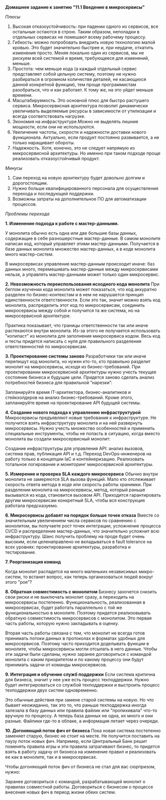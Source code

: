 **Домашнее задание к занятию "11.1 Введение в микросервисы"**

*Плюсы*


1. Высокая отказоустойчивость: при падении одного из сервисов, все остальные остаются в строю. Таким образом, неполадки в отдельных сервисах не помешают всему рабочему процессу.
2. Гибкость: можно попробовать внедрить новую технологию малой кровью. Это будет значительно быстрее и, при неудаче, откатить изменения просто. Меняя локально один из сервисов, мы не рискуем всей системой и время, требующееся для изменений, меньше.
3. Простота: чем меньше кода (а каждый отдельный сервис представляет собой цельную систему, поэтому не нужно разбираться в огромном количестве деталей, не касающихся данной конкретной функции), тем проще программистам разобраться, что и как работает. К тому же, на это уйдет меньше времени.
4. Масштабируемость. Это основной плюс для быстро растушего сервиса. Микросервисная архитектура позволит динамически увеличивать выделяемые ресурсы в зависимости от утилизации и всегда соответствовать нагрузке.
5. Экономия на инфраструктуре.Можно не выделять лишние мощности, если они не используются.
6. Увеличение частоты, скорости и надежности доставки нового функционала. Актуально, если продукт постоянно развивается, а не только наращивает обороты.
7. Надежность. Хотя, конечно, это не следует напрямую из микросервисной архитектуры. Но именно при таком подходе проще реализовать отказоустойчивый продукт.


*Минусы*


1. Сам переход на новую архитектуру будет довольно долгим и дорогостоящим.
2. Нужно больше квалифицированного персонала для осуществления перехода и последующей поддержки.
3. Возможны затраты на дополнительное ПО для автоматизации процессов.

*Проблемы перехода*

**1. Изменение подхода к работе с мастер-данными.**

У монолита обычно есть одна или две большие базы данных, содержащие в себе разношерстные мастер-данные. В самом монолите написан код, который управляет этими мастер-данными. Получается в базе данных монолита множество мастер-данных, а в коде монолита много мастер-систем.

В микросервисах управление мастер-данным происходит иначе: баз данных много, перемешивать мастер-данные между микросервисами нельзя, а управлять мастер-данными может только один микросервис.

**2. Невозможность переиспользования исходного кода монолита**
При беглом изучении кода монолита может показаться, что код аккуратно разделен по бизнес-контекстам и в нем не нарушается принцип единственности ответственности. Если это так, значит можно взять код монолита, распределить этот код по микросервисам, соединить микросервисы между собой и получится та же система, но на микросервисной архитектуре.

Практика показывает, что границы ответственности так или иначе растекаются внутри монолита. Из-за этого не получается использовать "копипаст" из монолита для заполнения микросервиса кодом. Весь код и тесты придется написать с нуля для правильного разделения ответственностей по микросервисам.

**3. Проектирование системы заново**
Разработчики так или иначе перепишут код монолита, но нужен кто-то, кто правильно разделит монолит на микросервисы, исходя из бизнес-требований. При проектировании микросервисной архитектуры нужно учесть текущее состояние бизнеса и будущие цели. Придется заново сделать анализ потребностей бизнеса для правильной “нарезки”:

Запланируйте время IT-архитектора, бизнес-аналитиков и стейкхолдеров на анализ бизнес-требований. Кроме этого, запланируйте время на проектирование API будущей системы.

**4. Создание нового подхода к управлению инфраструктурой**
Микросервисы предъявляют новые требования к инфраструктуре. Не получится взять инфраструктуру монолита и на ней развернуть микросервисы. Нужно учесть множество особенностей и применить специальные инструменты, чтобы не попасть в ситуацию, когда вместо монолита вы создали микросервисный монолит:

Создание инфраструктуры для управления API: анализ вызовов, система прав, публикация API и т.д.
Переход DevOps-инженеров на работу только в концепции IaC и контейнеризацию.
Реализовать тотальное логирование и мониторинг микросервисной архитектуры.

**5. Измерение и проверка SLA каждого микросервиса**
Обычно внутри монолита не замеряются SLA вызова функций. Мало кто отслеживает скорость ответа метода в коде или скорость работы хранимки. При разделении монолита на микросервисы, метод, который раньше вызывался из кода, становится вызовом API. Приходится гарантировать другим микросервисам конкретный SLA, чтобы вся конструкция работала предсказуемо.

**6. Микросервисы добавят на порядок больше точек отказа**
Вместе со значительным увеличением числа сервисов по сравнению с монолитом, вы получаете рост точек интеграции, усложнение процесса CI/CD и распределение мастер-данных, что значительно усложнит всю инфраструктуру. Шанс получить проблему на проде будет очень высоким, если целенаправлено не вкладываться в fault tolerance на всех уровнях: проектирование архитектуры, разработка и тестирование.

**7. Реорганизация команд**

Когда монолит распадется на много маленьких независимых микро-систем, то встанет вопрос, как теперь организоваться людей вокруг этого "роя"?

**8. Обратная совместимость с монолитом**
Бизнесу захочется снизить свои риски и не выключать монолит сразу, а переходить на микросервисы постепенно. Функциональность, реализованная в микросервисах, будет работать параллельно с той же функциональностью в монолите. Поэтому придется реализовывать обратную совместимость микросервисов с монолитом. Это первая часть работы, которую нужно закладывать в оценку.

Вторая часть работы связана с тем, что монолит не всегда готов принимать потоки данных в протоколах и форматах удобных для микросервисов. Поэтому часто приходится доделывать функции в монолите, чтобы микросервисы могли отсылать в него данные. Чтобы эти задачи были сделаны, нужно заранее договориться с командой монолита с каким приоритетом и по какому процессу они будут принимать задачи от команды микросервисов.

**9. Интеграция и обучение служб поддержки**
Если система критична для бизнеса, значит у нее уже есть процесс техподдержки. Нужно будет интегрироваться со службой техподдержки и выстроить процесс техподдержки двух систем одновременно.

Это обычные действия при замене старой системы на новую. Но что бывает неожиданно, так это то, что раньше техподдержка иногда залезала в базу данных или правила файлик или "пропихивала" что-то вручную по процессу. А теперь база данных не одна, их много и они разные. Файлики где-то в облаке, а информация летает через очереди.

**10. Догоняющий поток фич от бизнеса**
Пока новая система постепенно заменяет старую, бизнес не стоит на месте. Не получится поставить на паузу поток новых фич. Например, если Центральный Банк решит поменять правила игры и эти правила затрагивают бизнес, то придется взять в работу задачу от бизнеса на изменение правил и реализовать ее как в монолите, так и в микросервисах.

Чтобы догоняющий поток фич от бизнеса не стал для вас сюрпризом, нужно:

Заранее договориться с командой, разрабатывающей монолит о правилах совместной работы.
Договориться с бизнесом о процессе внесения новых фич в период жизни обеих систем.
